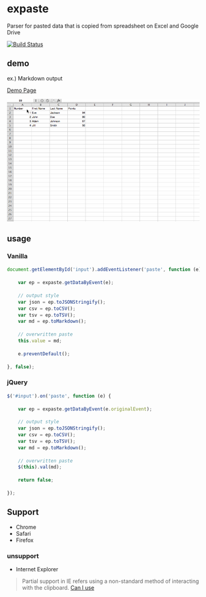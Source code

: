 # expaste
Parser for pasted data that is copied from spreadsheet on Excel and Google Drive

[![Build Status](https://travis-ci.org/YusukeHirao/expaste.svg)](https://travis-ci.org/YusukeHirao/expaste)

## demo

ex.) Markdown output

[Demo Page](http://yusukehirao.github.io/expaste/sample/expaste.html)

![demo](demo.gif)

## usage

### Vanilla

```javascript
document.getElementById('input').addEventListener('paste', function (e) {

	var ep = expaste.getDataByEvent(e);

	// output style
	var json = ep.toJSONStringify();
	var csv = ep.toCSV();
	var tsv = ep.toTSV();
	var md = ep.toMarkdown();

	// overwritten paste
	this.value = md;

	e.preventDefault();

}, false);
```

### jQuery

```javascript
$('#input').on('paste', function (e) {

	var ep = expaste.getDataByEvent(e.originalEvent);

	// output style
	var json = ep.toJSONStringify();
	var csv = ep.toCSV();
	var tsv = ep.toTSV();
	var md = ep.toMarkdown();

	// overwritten paste
	$(this).val(md);

	return false;

});
```

## Support

- Chrome
- Safari
- Firefox

### unsupport

- Internet Explorer

> Partial support in IE refers using a non-standard method of interacting with the clipboard.
[Can I use](http://caniuse.com/#feat=clipboard)


